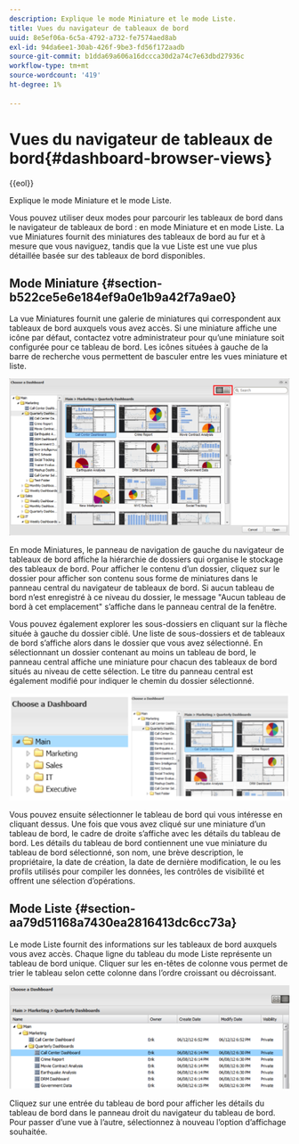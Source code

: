 ```yaml
---
description: Explique le mode Miniature et le mode Liste.
title: Vues du navigateur de tableaux de bord
uuid: 8e5ef06a-6c5a-4792-a732-fe7574aed8ab
exl-id: 94da6ee1-30ab-426f-9be3-fd56f172aadb
source-git-commit: b1dda69a606a16dccca30d2a74c7e63dbd27936c
workflow-type: tm+mt
source-wordcount: '419'
ht-degree: 1%

---
```


# Vues du navigateur de tableaux de bord{#dashboard-browser-views}

{{eol}}

Explique le mode Miniature et le mode Liste.

Vous pouvez utiliser deux modes pour parcourir les tableaux de bord dans le navigateur de tableaux de bord : en mode Miniature et en mode Liste. La vue Miniatures fournit des miniatures des tableaux de bord au fur et à mesure que vous naviguez, tandis que la vue Liste est une vue plus détaillée basée sur des tableaux de bord disponibles.

## Mode Miniature {#section-b522ce5e6e184ef9a0e1b9a42f7a9ae0}

La vue Miniatures fournit une galerie de miniatures qui correspondent aux tableaux de bord auxquels vous avez accès. Si une miniature affiche une icône par défaut, contactez votre administrateur pour qu’une miniature soit configurée pour ce tableau de bord. Les icônes situées à gauche de la barre de recherche vous permettent de basculer entre les vues miniature et liste.

![](assets/thumbnail.png)

En mode Miniatures, le panneau de navigation de gauche du navigateur de tableaux de bord affiche la hiérarchie de dossiers qui organise le stockage des tableaux de bord. Pour afficher le contenu d’un dossier, cliquez sur le dossier pour afficher son contenu sous forme de miniatures dans le panneau central du navigateur de tableaux de bord. Si aucun tableau de bord n’est enregistré à ce niveau du dossier, le message &quot;Aucun tableau de bord à cet emplacement&quot; s’affiche dans le panneau central de la fenêtre.

Vous pouvez également explorer les sous-dossiers en cliquant sur la flèche située à gauche du dossier ciblé. Une liste de sous-dossiers et de tableaux de bord s’affiche alors dans le dossier que vous avez sélectionné. En sélectionnant un dossier contenant au moins un tableau de bord, le panneau central affiche une miniature pour chacun des tableaux de bord situés au niveau de cette sélection. Le titre du panneau central est également modifié pour indiquer le chemin du dossier sélectionné.

![](assets/choose_a_dashboard2.png)

Vous pouvez ensuite sélectionner le tableau de bord qui vous intéresse en cliquant dessus. Une fois que vous avez cliqué sur une miniature d’un tableau de bord, le cadre de droite s’affiche avec les détails du tableau de bord. Les détails du tableau de bord contiennent une vue miniature du tableau de bord sélectionné, son nom, une brève description, le propriétaire, la date de création, la date de dernière modification, le ou les profils utilisés pour compiler les données, les contrôles de visibilité et offrent une sélection d’opérations.

## Mode Liste {#section-aa79d51168a7430ea2816413dc6cc73a}

Le mode Liste fournit des informations sur les tableaux de bord auxquels vous avez accès. Chaque ligne du tableau du mode Liste représente un tableau de bord unique. Cliquer sur les en-têtes de colonne vous permet de trier le tableau selon cette colonne dans l’ordre croissant ou décroissant.

![](assets/list_view.png)

Cliquez sur une entrée du tableau de bord pour afficher les détails du tableau de bord dans le panneau droit du navigateur du tableau de bord. Pour passer d’une vue à l’autre, sélectionnez à nouveau l’option d’affichage souhaitée.
